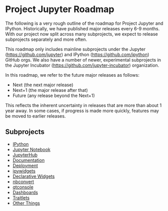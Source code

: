 # Project Jupyter Roadmap

The following is a very rough outline of the roadmap for Project Jupyter and IPython.
Historically, we have published major releases every 6-9 months. With our project now
split across many subprojects, we expect to release subprojects separately and more
often.

This roadmap only includes mainline subprojects under the Jupyter
(https://github.com/jupyter) and IPython (https://github.com/ipython) GitHub orgs. We
also have a number of newer, experimental subprojects in the Jupyter Incubator
(https://github.com/jupyter-incubator) organization.

In this roadmap, we refer to the future major releases as follows:

* Next (the next major release)
* Next+1 (the major release after that)
* Future (any release beyond the Next+1)

This reflects the inherent uncertainty in releases that are more than about 1 year away. In
some cases, if progress is made more quickly, features may be moved to earlier releases.

## Subprojects ##

* [IPython](ipython.md)
* [Jupyter Notebook](notebook.md)
* [JupyterHub](jupyterhub.md)
* [Documentation](documentation.md)
* [Deployment](deployment.md)
* [ipywidgets](ipywidgets.md)
* [Declarative Widgets](declarativewidgets.md)
* [nbconvert](nbconvert.md)
* [qtconsole](qtconsole.md)
* [Dashboards](dashboards.md)
* [Traitlets](traitlets.md)
* [Other Things](other.md)
